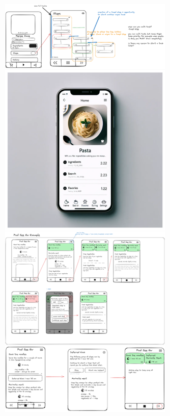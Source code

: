 ![recipe and layout](images/recipe_and_steps_layout.png)
![recipe view generated](images/recipe_view_generated.png)
![pad see ew example](images/pad_see_ew_example.png)
![pad see ew deferred](images/pad_see_ew_defer.png)
